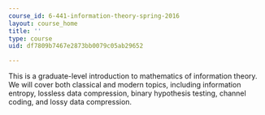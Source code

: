 ```yaml
---
course_id: 6-441-information-theory-spring-2016
layout: course_home
title: ''
type: course
uid: df7809b7467e2873bb0079c05ab29652

---
```

This is a graduate-level introduction to mathematics of information theory. We will cover both classical and modern topics, including information entropy, lossless data compression, binary hypothesis testing, channel coding, and lossy data compression.
